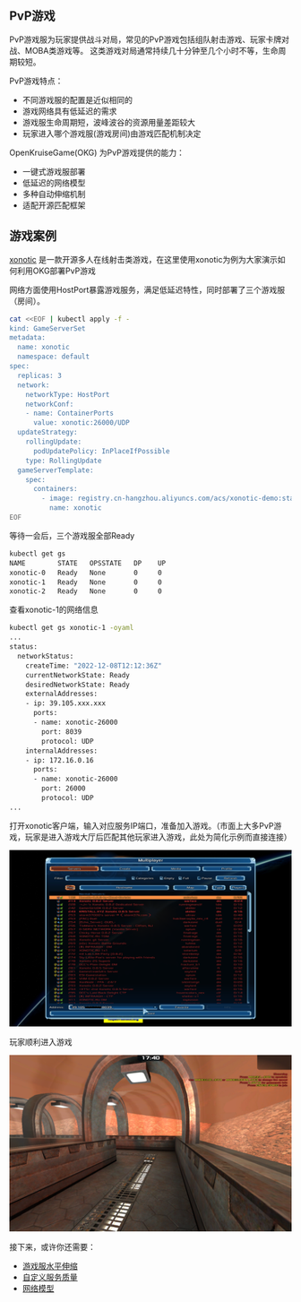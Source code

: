 ## PvP游戏

PvP游戏服为玩家提供战斗对局，常见的PvP游戏包括组队射击游戏、玩家卡牌对战、MOBA类游戏等。
这类游戏对局通常持续几十分钟至几个小时不等，生命周期较短。

PvP游戏特点：

- 不同游戏服的配置是近似相同的
- 游戏网络具有低延迟的需求
- 游戏服生命周期短，波峰波谷的资源用量差距较大
- 玩家进入哪个游戏服(游戏房间)由游戏匹配机制决定

OpenKruiseGame(OKG) 为PvP游戏提供的能力：

- 一键式游戏服部署
- 低延迟的网络模型
- 多种自动伸缩机制
- 适配开源匹配框架

## 游戏案例

 [xonotic](https://github.com/xonotic/xonotic) 是一款开源多人在线射击类游戏，在这里使用xonotic为例为大家演示如何利用OKG部署PvP游戏

网络方面使用HostPort暴露游戏服务，满足低延迟特性，同时部署了三个游戏服（房间）。

```bash
cat <<EOF | kubectl apply -f -
kind: GameServerSet
metadata:
  name: xonotic
  namespace: default
spec:
  replicas: 3
  network:
    networkType: HostPort
    networkConf:
    - name: ContainerPorts
      value: xonotic:26000/UDP
  updateStrategy:
    rollingUpdate:
      podUpdatePolicy: InPlaceIfPossible
    type: RollingUpdate
  gameServerTemplate:
    spec:
      containers:
        - image: registry.cn-hangzhou.aliyuncs.com/acs/xonotic-demo:statble
          name: xonotic
EOF
```
等待一会后，三个游戏服全部Ready

```bash
kubectl get gs
NAME        STATE   OPSSTATE   DP    UP
xonotic-0   Ready   None       0     0
xonotic-1   Ready   None       0     0
xonotic-2   Ready   None       0     0
```

查看xonotic-1的网络信息

```bash
kubectl get gs xonotic-1 -oyaml
...
status:
  networkStatus:
    createTime: "2022-12-08T12:12:36Z"
    currentNetworkState: Ready
    desiredNetworkState: Ready
    externalAddresses:
    - ip: 39.105.xxx.xxx
      ports:
      - name: xonotic-26000
        port: 8039
        protocol: UDP
    internalAddresses:
    - ip: 172.16.0.16
      ports:
      - name: xonotic-26000
        port: 26000
        protocol: UDP
...
```

打开xonotic客户端，输入对应服务IP端口，准备加入游戏。（市面上大多PvP游戏，玩家是进入游戏大厅后匹配其他玩家进入游戏，此处为简化示例而直接连接）

![xonotic-join.png](../../images/xonotic-join.png)

玩家顺利进入游戏

![xonotic-game.png](../../images/xonotic-game.png)

接下来，或许你还需要：

- [游戏服水平伸缩](../快速开始/游戏服水平伸缩.md)
- [自定义服务质量](../用户手册/自定义服务质量.md)
- [网络模型](../用户手册/网络模型.md)